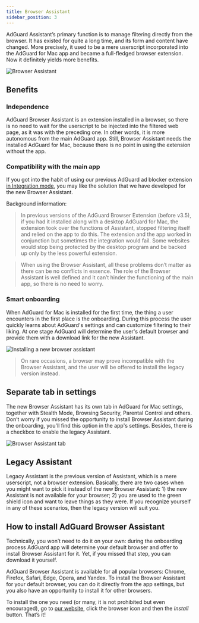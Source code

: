 ```yaml
---
title: Browser Assistant
sidebar_position: 3
---
```


AdGuard Assistant’s primary function is to manage filtering directly from the browser. It has existed for quite a long time, and its form and content have changed. More precisely, it used to be a mere userscript incorporated into the AdGuard for Mac app and became a full-fledged browser extension. Now it definitely yields more benefits.

![Browser Assistant](https://cdn.adtidy.org/content/kb/ad_blocker/mac/assistantmac.jpg)

## Benefits
### Independence 
AdGuard Browser Assistant is an extension installed in a browser, so there is no need to wait for the userscript to be injected into the filtered web page, as it was with the preceding one. In other words, it is more autonomous from the main AdGuard app. Still, Browser Assistant needs the installed AdGuard for Mac, because there is no point in using the extension without the app.

### Compatibility with the main app 
If you got into the habit of using our previous AdGuard ad blocker extension [in Integration mode](/adguard-browser-extension/integration-mode), you may like the solution that we have developed for the new Browser Assistant.
 
Background information:  
> In previous versions of the AdGuard Browser Extension (before v3.5), if you had it installed along with a desktop AdGuard for Mac, the extension took over the functions of Assistant, stopped filtering itself and relied on the app to do this. The extension and the app worked in conjunction but sometimes the integration would fail. Some websites would stop being protected by the desktop program and be backed up only by the less powerful extension.
 
> When using the Browser Assistant, all these problems don’t matter as there can be no conflicts in essence. The role of the Browser Assistant is well defined and it can’t hinder the functioning of the main app, so there is no need to worry.

### Smart onboarding
When AdGuard for Mac is installed for the first time, the thing a user encounters in the first place is the onboarding. During this process the user quickly learns about AdGuard's settings and can customize filtering to their liking. At one stage AdGuard will determine the user's default browser and provide them with a download link for the new Assistant.

![Installing a new browser assistant](https://cdn.adtidy.org/content/kb/ad_blocker/mac/assistant_onboarding_safari.jpg)

> On rare occasions, a browser may prove incompatible with the Browser Assistant, and the user will be offered to install the legacy version instead.

## Separate tab in settings
The new Browser Assistant has its own tab in AdGuard for Mac settings, together with Stealth Mode, Browsing Security, Parental Control and others. Don’t worry if you missed the opportunity to install Browser Assistant during the onboarding, you'll find this option in the app's settings. Besides, there is a checkbox to enable the legacy Assistant.

![Browser Assistant tab](https://cdn.adtidy.org/content/kb/ad_blocker/mac/assistant-separate-tab.png)

## Legacy Assistant
Legacy Assistant is the previous version of Assistant, which is a mere userscript, not a browser extension. Basically, there are two cases when you might want to pick it instead of the new Browser Assistant: 1) the new Assistant is not available for your browser; 2) you are used to the green shield icon and want to leave things as they were.  If you recognize yourself in any of these scenarios, then the legacy version will suit you.

## How to install AdGuard Browser Assistant
Technically, you won’t need to do it on your own: during the onboarding process AdGuard app will determine your default browser and offer to install Browser Assistant for it. Yet, if you missed that step, you can download it yourself. 

AdGuard Browser Assistant is available for all popular browsers: Chrome, Firefox, Safari, Edge, Opera, and Yandex. To install the Browser Assistant for your default browser, you can do it directly from the app settings, but you also have an opportunity to install it for other browsers.

To install the one you need (or many, it is not prohibited but even encouraged), go to [our website](https://adguard.com/en/adguard-assistant/overview.html), click the browser icon and then the *Install* button. That’s it!